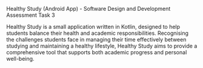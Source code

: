 Healthy Study (Android App) - Software Design and Development Assessment Task 3

Healthy Study is a small application written in Kotlin, designed to help students balance their health and academic responsibilities. Recognising the challenges students face in managing their time effectively between studying and maintaining a healthy lifestyle, Healthy Study aims to provide a comprehensive tool that supports both academic progress and personal well-being.


